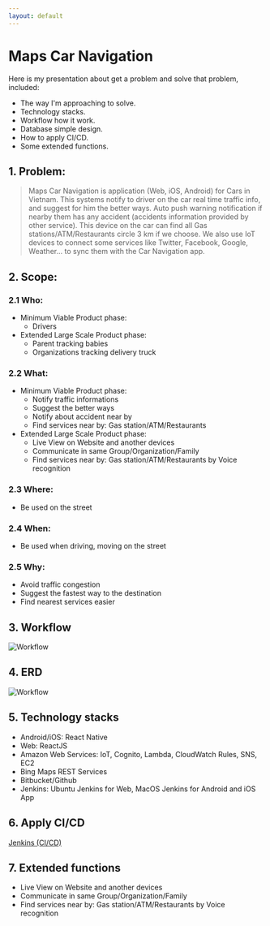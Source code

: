 ```yaml
---
layout: default
---
```

# Maps Car Navigation

Here is my presentation about get a problem and solve that problem, included:
- The way I'm approaching to solve.
- Technology stacks.
- Workflow how it work.
- Database simple design.
- How to apply CI/CD.
- Some extended functions.

## 1. Problem:

> Maps Car Navigation is application (Web, iOS, Android) for Cars in Vietnam. This systems notify to driver on the car real time traffic info, and suggest for him the better ways. Auto push warning notification if nearby them has any accident (accidents information provided by other service). This device on the car can find all Gas stations/ATM/Restaurants circle 3 km if we choose.
We also use IoT devices to connect some services like Twitter, Facebook, Google,
Weather... to sync them with the Car Navigation app.

## 2. Scope:

### 2.1 Who:

- Minimum Viable Product phase:
  - Drivers
- Extended Large Scale Product phase:
  - Parent tracking babies
  - Organizations tracking delivery truck
  
### 2.2 What:

- Minimum Viable Product phase:
  - Notify traffic informations
  - Suggest the better ways
  - Notify about accident near by
  - Find services near by: Gas station/ATM/Restaurants
- Extended Large Scale Product phase:
  - Live View on Website and another devices
  - Communicate in same Group/Organization/Family
  - Find services near by: Gas station/ATM/Restaurants by Voice recognition

### 2.3 Where:
- Be used on the street

### 2.4 When:
- Be used when driving, moving on the street

### 2.5 Why:
- Avoid traffic congestion
- Suggest the fastest way to the destination
- Find nearest services easier

## 3. Workflow
![Workflow](https://quynh-nguyen.github.io/presentations/maps-car-navigation/Maps%20Car%20Navigation_MVP_Phase.png)

## 4. ERD
![Workflow](https://quynh-nguyen.github.io/presentations/maps-car-navigation/Maps%20Car%20Navigation_ERD.png)

## 5. Technology stacks
- Android/iOS: React Native
- Web: ReactJS
- Amazon Web Services: IoT, Cognito, Lambda, CloudWatch Rules, SNS, EC2
- Bing Maps REST Services
- Bitbucket/Github
- Jenkins: Ubuntu Jenkins for Web, MacOS Jenkins for Android and iOS App

## 6. Apply CI/CD
[Jenkins (CI/CD)](https://quynh-nguyen.github.io/devops/jenkins/)

## 7. Extended functions
- Live View on Website and another devices
- Communicate in same Group/Organization/Family
- Find services near by: Gas station/ATM/Restaurants by Voice recognition
